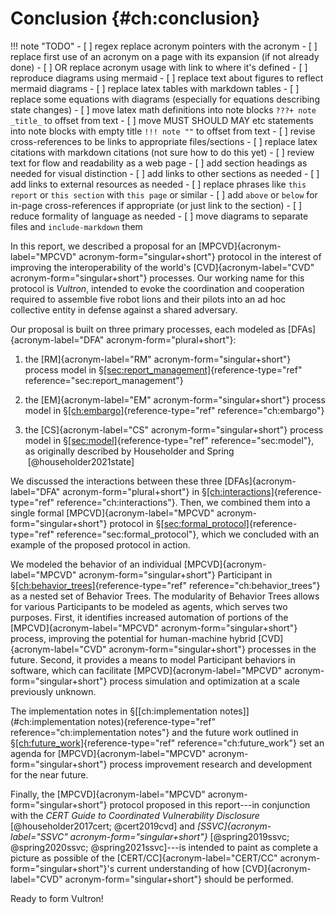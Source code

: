 # Conclusion {#ch:conclusion}

!!! note "TODO"
    - [ ] regex replace acronym pointers with the acronym
    - [ ] replace first use of an acronym on a page with its expansion (if not already done)
    - [ ] OR replace acronym usage with link to where it's defined
    - [ ] reproduce diagrams using mermaid
    - [ ] replace text about figures to reflect mermaid diagrams
    - [ ] replace latex tables with markdown tables
    - [ ] replace some equations with diagrams (especially for equations describing state changes)
    - [ ] move latex math definitions into note blocks `???+ note _title_` to offset from text
    - [ ] move MUST SHOULD MAY etc statements into note blocks with empty title `!!! note ""` to offset from text
    - [ ] revise cross-references to be links to appropriate files/sections
    - [ ] replace latex citations with markdown citations (not sure how to do this yet)
    - [ ] review text for flow and readability as a web page
    - [ ] add section headings as needed for visual distinction
    - [ ] add links to other sections as needed
    - [ ] add links to external resources as needed
    - [ ] replace phrases like `this report` or `this section` with `this page` or similar
    - [ ] add `above` or `below` for in-page cross-references if appropriate (or just link to the section)
    - [ ] reduce formality of language as needed
    - [ ] move diagrams to separate files and `include-markdown` them

In this report, we described a proposal for an
[MPCVD]{acronym-label="MPCVD" acronym-form="singular+short"} protocol in
the interest of improving the interoperability of the world's
[CVD]{acronym-label="CVD" acronym-form="singular+short"} processes. Our
working name for this protocol is *Vultron*, intended to evoke the
coordination and cooperation required to assemble five robot lions and
their pilots into an ad hoc collective entity in defense against a
shared adversary.

Our proposal is built on three primary processes, each modeled as
[DFAs]{acronym-label="DFA" acronym-form="plural+short"}:

1.  the [RM]{acronym-label="RM" acronym-form="singular+short"} process
    model in
    §[\[sec:report_management\]](#sec:report_management){reference-type="ref"
    reference="sec:report_management"}

2.  the [EM]{acronym-label="EM" acronym-form="singular+short"} process
    model in §[\[ch:embargo\]](#ch:embargo){reference-type="ref"
    reference="ch:embargo"}

3.  the [CS]{acronym-label="CS" acronym-form="singular+short"} process
    model in §[\[sec:model\]](#sec:model){reference-type="ref"
    reference="sec:model"}, as originally described by Householder and
    Spring  [@householder2021state]

We discussed the interactions between these three
[DFAs]{acronym-label="DFA" acronym-form="plural+short"} in
§[\[ch:interactions\]](#ch:interactions){reference-type="ref"
reference="ch:interactions"}. Then, we combined them into a single
formal [MPCVD]{acronym-label="MPCVD" acronym-form="singular+short"}
protocol in
§[\[sec:formal_protocol\]](#sec:formal_protocol){reference-type="ref"
reference="sec:formal_protocol"}, which we concluded with an example of
the proposed protocol in action.

We modeled the behavior of an individual [MPCVD]{acronym-label="MPCVD"
acronym-form="singular+short"} Participant in
§[\[ch:behavior_trees\]](#ch:behavior_trees){reference-type="ref"
reference="ch:behavior_trees"} as a nested set of Behavior Trees. The
modularity of Behavior Trees allows for various Participants to be
modeled as agents, which serves two purposes. First, it identifies
increased automation of portions of the [MPCVD]{acronym-label="MPCVD"
acronym-form="singular+short"} process, improving the potential for
human-machine hybrid [CVD]{acronym-label="CVD"
acronym-form="singular+short"} processes in the future. Second, it
provides a means to model Participant behaviors in software, which can
facilitate [MPCVD]{acronym-label="MPCVD" acronym-form="singular+short"}
process simulation and optimization at a scale previously unknown.

The implementation notes in
§[\[ch:implementation notes\]](#ch:implementation notes){reference-type="ref"
reference="ch:implementation notes"} and the future work outlined in
§[\[ch:future_work\]](#ch:future_work){reference-type="ref"
reference="ch:future_work"} set an agenda for
[MPCVD]{acronym-label="MPCVD" acronym-form="singular+short"} process
improvement research and development for the near future.

Finally, the [MPCVD]{acronym-label="MPCVD"
acronym-form="singular+short"} protocol proposed in this report---in
conjunction with the *CERT Guide to Coordinated Vulnerability
Disclosure* [@householder2017cert; @cert2019cvd] and
*[SSVC]{acronym-label="SSVC"
acronym-form="singular+short"}* [@spring2019ssvc; @spring2020ssvc; @spring2021ssvc]---is
intended to paint as complete a picture as possible of the
[CERT/CC]{acronym-label="CERT/CC" acronym-form="singular+short"}'s
current understanding of how [CVD]{acronym-label="CVD"
acronym-form="singular+short"} should be performed.

Ready to form Vultron!
